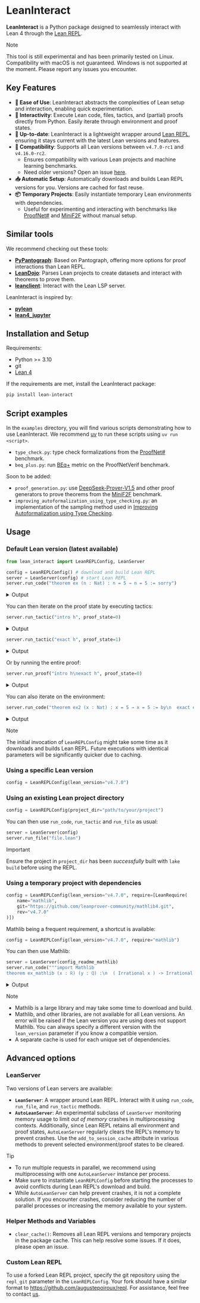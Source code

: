 # LeanInteract

**LeanInteract** is a Python package designed to seamlessly interact with Lean 4 through the [Lean REPL](https://github.com/leanprover-community/repl).

> [!NOTE]
> This tool is still experimental and has been primarily tested on Linux. Compatibility with macOS is not guaranteed. Windows is not supported at the moment. Please report any issues you encounter.

## Key Features

- **🚀 Ease of Use**: LeanInteract abstracts the complexities of Lean setup and interaction, enabling quick experimentation.
- **🔗 Interactivity**: Execute Lean code, files, tactics, and (partial) proofs directly from Python. Easily iterate through environment and proof states.
- **🔄 Up-to-date**: LeanInteract is a lightweight wrapper around [Lean REPL](https://github.com/leanprover-community/repl), ensuring it stays current with the latest Lean versions and features.
- **🔧 Compatibility**: Supports all Lean versions between `v4.7.0-rc1` and `v4.16.0-rc2`.
  - Ensures compatibility with various Lean projects and machine learning benchmarks.
  - Need older versions? Open an issue [here](https://github.com/augustepoiroux/repl).
- **📥 Automatic Setup**: Automatically downloads and builds Lean REPL versions for you. Versions are cached for fast reuse.
- **📦 Temporary Projects**: Easily instantiate temporary Lean environments with dependencies.
  - Useful for experimenting and interacting with benchmarks like [ProofNet#](https://huggingface.co/datasets/PAug/ProofNetSharp) and [MiniF2F](https://github.com/yangky11/miniF2F-lean4) without manual setup.

## Similar tools

We recommend checking out these tools:

- **[PyPantograph](https://github.com/lenianiva/PyPantograph)**: Based on Pantograph, offering more options for proof interactions than Lean REPL.
- **[LeanDojo](https://github.com/lean-dojo/LeanDojo)**: Parses Lean projects to create datasets and interact with theorems to prove them.
- **[leanclient](https://github.com/oOo0oOo/leanclient)**: Interact with the Lean LSP server.

LeanInteract is inspired by:

- **[pylean](https://github.com/zhangir-azerbayev/repl)**
- **[lean4_jupyter](https://github.com/utensil/lean4_jupyter)**

## Installation and Setup

Requirements:

- Python >= 3.10
- git
- [Lean 4](https://leanprover-community.github.io/get_started.html)

If the requirements are met, install the LeanInteract package:

```bash
pip install lean-interact
```

## Script examples

In the `examples` directory, you will find various scripts demonstrating how to use LeanInteract. We recommend [uv](https://github.com/astral-sh/uv) to run these scripts using `uv run <script>`.

- `type_check.py`: type check formalizations from the [ProofNet#](https://huggingface.co/datasets/PAug/ProofNetSharp) benchmark.
- `beq_plus.py`: run [BEq+](https://arxiv.org/abs/2406.07222) metric on the ProofNetVerif benchmark.

Soon to be added:

- `proof_generation.py`: use [DeepSeek-Prover-V1.5](https://arxiv.org/abs/2408.08152) and other proof generators to prove theorems from the [MiniF2F](https://github.com/yangky11/miniF2F-lean4) benchmark.
- `improving_autoformalization_using_type_checking.py`: an implementation of the sampling method used in [Improving Autoformalization using Type Checking](https://arxiv.org/abs/2406.07222).

## Usage

### Default Lean version (latest available)

```python
from lean_interact import LeanREPLConfig, LeanServer

config = LeanREPLConfig() # download and build Lean REPL
server = LeanServer(config) # start Lean REPL
server.run_code("theorem ex (n : Nat) : n = 5 → n = 5 := sorry")
```

<details>
<summary>Output</summary>

```json
{"sorries": [{"proofState": 0,
   "pos": {"line": 1, "column": 40},
   "goal": "n : Nat\n⊢ n = 5 → n = 5",
   "endPos": {"line": 1, "column": 45}}],
 "messages": [{"severity": "warning",
   "pos": {"line": 1, "column": 8},
   "endPos": {"line": 1, "column": 10},
   "data": "declaration uses 'sorry'"}],
 "env": 0}
```

</details>

You can then iterate on the proof state by executing tactics:

```python
server.run_tactic("intro h", proof_state=0)
```

<details>
<summary>Output</summary>

```json
{"proofState": 1, "goals": ["n : Nat\nh : n = 5\n⊢ n = 5"]}
```

</details>

```python
server.run_tactic("exact h", proof_state=1)
```

<details>
<summary>Output</summary>

```json
{"proofState": 2, "goals": []}
```

</details>

Or by running the entire proof:

```python
server.run_proof("intro h\nexact h", proof_state=0)
```

<details>
<summary>Output</summary>

```json
{"proofState": 3, "goals": []}
```

</details>

You can also iterate on the environment:

```python
server.run_code("theorem ex2 (x : Nat) : x = 5 → x = 5 := by\n  exact ex x", env=0)
```

<details>
<summary>Output</summary>

```json
{"env": 1}
```

</details>

> [!NOTE]
> The initial invocation of `LeanREPLConfig` might take some time as it downloads and builds Lean REPL. Future executions with identical parameters will be significantly quicker due to caching.

### Using a specific Lean version

```python
config = LeanREPLConfig(lean_version="v4.7.0")
```

### Using an existing Lean project directory

```python
config = LeanREPLConfig(project_dir="path/to/your/project")
```

You can then use `run_code`, `run_tactic` and `run_file` as usual:

```python
server = LeanServer(config)
server.run_file("file.lean")
```

> [!IMPORTANT]
> Ensure the project in `project_dir` has been *successfully* built with `lake build` before using the REPL.

### Using a temporary project with dependencies

```python
config = LeanREPLConfig(lean_version="v4.7.0", require=[LeanRequire(
    name="mathlib",
    git="https://github.com/leanprover-community/mathlib4.git",
    rev="v4.7.0"
)])
```

Mathlib being a frequent requirement, a shortcut is available:

```python
config = LeanREPLConfig(lean_version="v4.7.0", require="mathlib")
```

You can then use Mathlib:

```python
server = LeanServer(config_readme_mathlib)
server.run_code("""import Mathlib
theorem ex_mathlib (x : ℝ) (y : ℚ) :\n  ( Irrational x ) -> Irrational ( x + y ) := sorry""")
```

<details>
<summary>Output</summary>

```json
{"sorries": [{"proofState": 0,
   "pos": {"line": 4, "column": 26},
   "goal": "x : ℝ\ny : ℚ\n⊢ Irrational (x + ↑y)",
   "endPos": {"line": 4, "column": 31}}],
 "messages": [{"severity": "warning",
   "pos": {"line": 3, "column": 8},
   "endPos": {"line": 3, "column": 18},
   "data": "declaration uses 'sorry'"}],
 "env": 0}
```

</details>

> [!NOTE]
>
> - Mathlib is a large library and may take some time to download and build.
> - Mathlib, and other libraries, are not available for all Lean versions. An error will be raised if the Lean version you are using does not support Mathlib. You can always specify a different version with the `lean_version` parameter if you know a compatible version.
> - A separate cache is used for each unique set of dependencies.

## Advanced options

### LeanServer

Two versions of Lean servers are available:

- **`LeanServer`**: A wrapper around Lean REPL. Interact with it using `run_code`, `run_file`, and `run_tactic` methods.
- **`AutoLeanServer`**: An experimental subclass of `LeanServer` monitoring memory usage to limit *out of memory* crashes in multiprocessing contexts. Additionally, since Lean REPL retains all environment and proof states,  `AutoLeanServer` regularly clears the REPL's memory to prevent crashes. Use the `add_to_session_cache` attribute in various methods to prevent selected environment/proof states to be cleared.

> [!TIP]
>
> - To run multiple requests in parallel, we recommend using multiprocessing with one `AutoLeanServer` instance per process.
> - Make sure to instantiate `LeanREPLConfig` before starting the processes to avoid conflicts during Lean REPL's download and build.
> - While `AutoLeanServer` can help prevent crashes, it is not a complete solution. If you encounter crashes, consider reducing the number of parallel processes or increasing the memory available to your system.

### Helper Methods and Variables

- `clear_cache()`: Removes all Lean REPL versions and temporary projects in the package cache. This can help resolve some issues. If it does, please open an issue.

### Custom Lean REPL

To use a forked Lean REPL project, specify the git repository using the `repl_git` parameter in the `LeanREPLConfig`. Your fork should have a similar format to <https://github.com/augustepoiroux/repl>. For assistance, feel free to contact [us](mailto:auguste.poiroux@epfl.ch).
